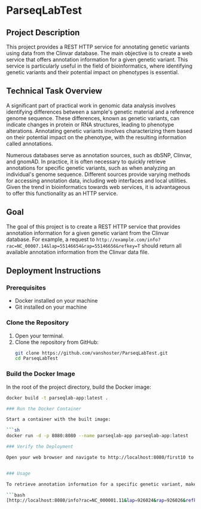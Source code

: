 # ParseqLabTest

## Project Description

This project provides a REST HTTP service for annotating genetic variants using data from the Clinvar database. The main objective is to create a web service that offers annotation information for a given genetic variant. This service is particularly useful in the field of bioinformatics, where identifying genetic variants and their potential impact on phenotypes is essential.

## Technical Task Overview

A significant part of practical work in genomic data analysis involves identifying differences between a sample's genetic material and a reference genome sequence. These differences, known as genetic variants, can indicate changes in protein or RNA structures, leading to phenotype alterations. Annotating genetic variants involves characterizing them based on their potential impact on the phenotype, with the resulting information called annotations.

Numerous databases serve as annotation sources, such as dbSNP, Clinvar, and gnomAD. In practice, it is often necessary to quickly retrieve annotations for specific genetic variants, such as when analyzing an individual's genome sequence. Different sources provide varying methods for accessing annotation data, including web interfaces and local utilities. Given the trend in bioinformatics towards web services, it is advantageous to offer this functionality as an HTTP service.

## Goal

The goal of this project is to create a REST HTTP service that provides annotation information for a given genetic variant from the Clinvar database. For example, a request to `http://example.com/info?rac=NC_00007.14&lap=55146654&rap=55146656&refkey=T` should return all available annotation information from the Clinvar data file.

## Deployment Instructions

### Prerequisites

- Docker installed on your machine
- Git installed on your machine

### Clone the Repository

1. Open your terminal.
2. Clone the repository from GitHub:
   ```sh
   git clone https://github.com/vanshoster/ParseqLabTest.git
   cd ParseqLabTest

### Build the Docker Image

In the root of the project directory, build the Docker image:

```sh
docker build -t parseqlab-app:latest .

### Run the Docker Container

Start a container with the built image:

```sh
docker run -d -p 8080:8080 --name parseqlab-app parseqlab-app:latest

### Verify the Deployment

Open your web browser and navigate to http://localhost:8080/first10 to ensure the application is running correctly.


### Usage

To retrieve annotation information for a specific genetic variant, make a GET request to the `/info` endpoint with the appropriate query parameters. For example:

```bash
[http://localhost:8080/info?rac=NC_000001.11&lap=926024&rap=926026&refkey=A]
